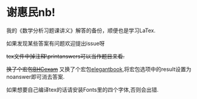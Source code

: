 # 谢惠民nb!
我的《数学分析习题课讲义》解答的备份，顺便也是学习LaTex.

如果发现某些答案有问题欢迎提出issue呀

~~tex文件中掉注释\printanswers可以当作题目来看.~~

~~换了个宏包[BHCexam](http://docs.mathcrowd.cn/advances/bhcexam.html)~~
又换了个宏包[elegantbook](https://github.com/ElegantLaTeX/ElegantBook),将宏包选项中的result设置为noanswer即可消去答案.

如果想要自己编译tex的话请安装Fonts里的四个字体,否则会出错.